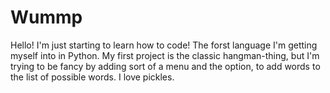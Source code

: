 # Wummp
Hello!
I'm just starting to learn how to code!
The forst language I'm getting myself into in Python.
My first project is the classic hangman-thing, but I'm trying to be fancy by adding sort of a menu and the option, to add words to the list of possible words.
I love pickles.
